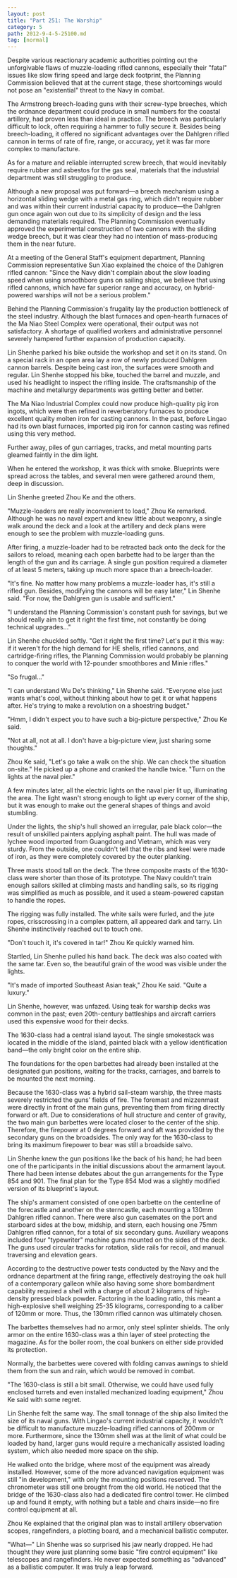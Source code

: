 ```yaml
---
layout: post
title: "Part 251: The Warship"
category: 5
path: 2012-9-4-5-25100.md
tag: [normal]
---
```


Despite various reactionary academic authorities pointing out the unforgivable flaws of muzzle-loading rifled cannons, especially their "fatal" issues like slow firing speed and large deck footprint, the Planning Commission believed that at the current stage, these shortcomings would not pose an "existential" threat to the Navy in combat.

The Armstrong breech-loading guns with their screw-type breeches, which the ordnance department could produce in small numbers for the coastal artillery, had proven less than ideal in practice. The breech was particularly difficult to lock, often requiring a hammer to fully secure it. Besides being breech-loading, it offered no significant advantages over the Dahlgren rifled cannon in terms of rate of fire, range, or accuracy, yet it was far more complex to manufacture.

As for a mature and reliable interrupted screw breech, that would inevitably require rubber and asbestos for the gas seal, materials that the industrial department was still struggling to produce.

Although a new proposal was put forward—a breech mechanism using a horizontal sliding wedge with a metal gas ring, which didn't require rubber and was within their current industrial capacity to produce—the Dahlgren gun once again won out due to its simplicity of design and the less demanding materials required. The Planning Commission eventually approved the experimental construction of two cannons with the sliding wedge breech, but it was clear they had no intention of mass-producing them in the near future.

At a meeting of the General Staff's equipment department, Planning Commission representative Sun Xiao explained the choice of the Dahlgren rifled cannon: "Since the Navy didn't complain about the slow loading speed when using smoothbore guns on sailing ships, we believe that using rifled cannons, which have far superior range and accuracy, on hybrid-powered warships will not be a serious problem."

Behind the Planning Commission's frugality lay the production bottleneck of the steel industry. Although the blast furnaces and open-hearth furnaces of the Ma Niao Steel Complex were operational, their output was not satisfactory. A shortage of qualified workers and administrative personnel severely hampered further expansion of production capacity.

Lin Shenhe parked his bike outside the workshop and set it on its stand. On a special rack in an open area lay a row of newly produced Dahlgren cannon barrels. Despite being cast iron, the surfaces were smooth and regular. Lin Shenhe stopped his bike, touched the barrel and muzzle, and used his headlight to inspect the rifling inside. The craftsmanship of the machine and metallurgy departments was getting better and better.

The Ma Niao Industrial Complex could now produce high-quality pig iron ingots, which were then refined in reverberatory furnaces to produce excellent quality molten iron for casting cannons. In the past, before Lingao had its own blast furnaces, imported pig iron for cannon casting was refined using this very method.

Further away, piles of gun carriages, tracks, and metal mounting parts gleamed faintly in the dim light.

When he entered the workshop, it was thick with smoke. Blueprints were spread across the tables, and several men were gathered around them, deep in discussion.

Lin Shenhe greeted Zhou Ke and the others.

"Muzzle-loaders are really inconvenient to load," Zhou Ke remarked. Although he was no naval expert and knew little about weaponry, a single walk around the deck and a look at the artillery and deck plans were enough to see the problem with muzzle-loading guns.

After firing, a muzzle-loader had to be retracted back onto the deck for the sailors to reload, meaning each open barbette had to be larger than the length of the gun and its carriage. A single gun position required a diameter of at least 5 meters, taking up much more space than a breech-loader.

"It's fine. No matter how many problems a muzzle-loader has, it's still a rifled gun. Besides, modifying the cannons will be easy later," Lin Shenhe said. "For now, the Dahlgren gun is usable and sufficient."

"I understand the Planning Commission's constant push for savings, but we should really aim to get it right the first time, not constantly be doing technical upgrades..."

Lin Shenhe chuckled softly. "Get it right the first time? Let's put it this way: if it weren't for the high demand for HE shells, rifled cannons, and cartridge-firing rifles, the Planning Commission would probably be planning to conquer the world with 12-pounder smoothbores and Minie rifles."

"So frugal..."

"I can understand Wu De's thinking," Lin Shenhe said. "Everyone else just wants what's cool, without thinking about how to get it or what happens after. He's trying to make a revolution on a shoestring budget."

"Hmm, I didn't expect you to have such a big-picture perspective," Zhou Ke said.

"Not at all, not at all. I don't have a big-picture view, just sharing some thoughts."

Zhou Ke said, "Let's go take a walk on the ship. We can check the situation on-site." He picked up a phone and cranked the handle twice. "Turn on the lights at the naval pier."

A few minutes later, all the electric lights on the naval pier lit up, illuminating the area. The light wasn't strong enough to light up every corner of the ship, but it was enough to make out the general shapes of things and avoid stumbling.

Under the lights, the ship's hull showed an irregular, pale black color—the result of unskilled painters applying asphalt paint. The hull was made of lychee wood imported from Guangdong and Vietnam, which was very sturdy. From the outside, one couldn't tell that the ribs and keel were made of iron, as they were completely covered by the outer planking.

Three masts stood tall on the deck. The three composite masts of the 1630-class were shorter than those of its prototype. The Navy couldn't train enough sailors skilled at climbing masts and handling sails, so its rigging was simplified as much as possible, and it used a steam-powered capstan to handle the ropes.

The rigging was fully installed. The white sails were furled, and the jute ropes, crisscrossing in a complex pattern, all appeared dark and tarry. Lin Shenhe instinctively reached out to touch one.

"Don't touch it, it's covered in tar!" Zhou Ke quickly warned him.

Startled, Lin Shenhe pulled his hand back. The deck was also coated with the same tar. Even so, the beautiful grain of the wood was visible under the lights.

"It's made of imported Southeast Asian teak," Zhou Ke said. "Quite a luxury."

Lin Shenhe, however, was unfazed. Using teak for warship decks was common in the past; even 20th-century battleships and aircraft carriers used this expensive wood for their decks.

The 1630-class had a central island layout. The single smokestack was located in the middle of the island, painted black with a yellow identification band—the only bright color on the entire ship.

The foundations for the open barbettes had already been installed at the designated gun positions, waiting for the tracks, carriages, and barrels to be mounted the next morning.

Because the 1630-class was a hybrid sail-steam warship, the three masts severely restricted the guns' fields of fire. The foremast and mizzenmast were directly in front of the main guns, preventing them from firing directly forward or aft. Due to considerations of hull structure and center of gravity, the two main gun barbettes were located closer to the center of the ship. Therefore, the firepower at 0 degrees forward and aft was provided by the secondary guns on the broadsides. The only way for the 1630-class to bring its maximum firepower to bear was still a broadside salvo.

Lin Shenhe knew the gun positions like the back of his hand; he had been one of the participants in the initial discussions about the armament layout. There had been intense debates about the gun arrangements for the Type 854 and 901. The final plan for the Type 854 Mod was a slightly modified version of its blueprint's layout.

The ship's armament consisted of one open barbette on the centerline of the forecastle and another on the sterncastle, each mounting a 130mm Dahlgren rifled cannon. There were also gun casemates on the port and starboard sides at the bow, midship, and stern, each housing one 75mm Dahlgren rifled cannon, for a total of six secondary guns. Auxiliary weapons included four "typewriter" machine guns mounted on the sides of the deck. The guns used circular tracks for rotation, slide rails for recoil, and manual traversing and elevation gears.

According to the destructive power tests conducted by the Navy and the ordnance department at the firing range, effectively destroying the oak hull of a contemporary galleon while also having some shore bombardment capability required a shell with a charge of about 2 kilograms of high-density pressed black powder. Factoring in the loading ratio, this meant a high-explosive shell weighing 25-35 kilograms, corresponding to a caliber of 120mm or more. Thus, the 130mm rifled cannon was ultimately chosen.

The barbettes themselves had no armor, only steel splinter shields. The only armor on the entire 1630-class was a thin layer of steel protecting the magazine. As for the boiler room, the coal bunkers on either side provided its protection.

Normally, the barbettes were covered with folding canvas awnings to shield them from the sun and rain, which would be removed in combat.

"The 1630-class is still a bit small. Otherwise, we could have used fully enclosed turrets and even installed mechanized loading equipment," Zhou Ke said with some regret.

Lin Shenhe felt the same way. The small tonnage of the ship also limited the size of its naval guns. With Lingao's current industrial capacity, it wouldn't be difficult to manufacture muzzle-loading rifled cannons of 200mm or more. Furthermore, since the 130mm shell was at the limit of what could be loaded by hand, larger guns would require a mechanically assisted loading system, which also needed more space on the ship.

He walked onto the bridge, where most of the equipment was already installed. However, some of the more advanced navigation equipment was still "in development," with only the mounting positions reserved. The chronometer was still one brought from the old world. He noticed that the bridge of the 1630-class also had a dedicated fire control tower. He climbed up and found it empty, with nothing but a table and chairs inside—no fire control equipment at all.

Zhou Ke explained that the original plan was to install artillery observation scopes, rangefinders, a plotting board, and a mechanical ballistic computer.

"What—" Lin Shenhe was so surprised his jaw nearly dropped. He had thought they were just planning some basic "fire control equipment" like telescopes and rangefinders. He never expected something as "advanced" as a ballistic computer. It was truly a leap forward.
